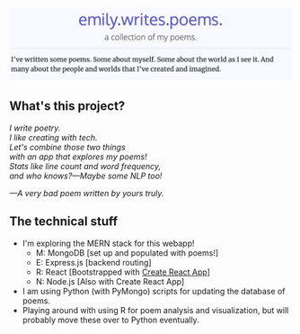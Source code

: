 ![Emily Writes Poems. A collection of my poems.](./images/ewp.png)

## What's this project?
*I write poetry.*  
*I like creating with tech.*  
*Let's combine those two things*  
*with an app that explores my poems!*  
*Stats like line count and word frequency,*  
*and who knows?—Maybe some NLP too!*  

*—A very bad poem written by yours truly.*


## The technical stuff
* I'm exploring the MERN stack for this webapp!
    * M: MongoDB [set up and populated with poems!]
    * E: Express.js [backend routing]
    * R: React [Bootstrapped with [Create React App](https://github.com/facebook/create-react-app)]
    * N: Node.js [Also with Create React App]
* I am using Python (with PyMongo) scripts for updating the database of poems.
* Playing around with using R for poem analysis and visualization, but will probably move these over to Python eventually.
